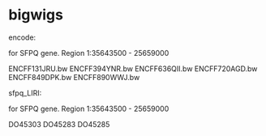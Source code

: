 # bigwigs

encode:

for SFPQ gene. Region 1:35643500 - 25659000

ENCFF131JRU.bw
ENCFF394YNR.bw
ENCFF636QII.bw
ENCFF720AGD.bw
ENCFF849DPK.bw
ENCFF890WWJ.bw

sfpq_LIRI:

for SFPQ gene. Region 1:35643500 - 25659000

DO45303	
DO45283	
DO45285	
